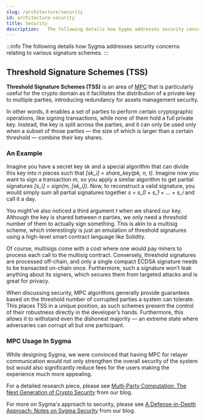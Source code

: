 ```yaml
---
slug: /architecture/security
id: architecture-security
title: Security
description:   The following details how Sygma addresses security concerns relating to various signature schemes.
---
```


:::info
  The following details how Sygma addresses security concerns relating to
  various signature schemes.
:::

## Threshold Signature Schemes (TSS)

**Threshold Signature Schemes (TSS)** is an area of [MPC](/docs/03-architecture/02-mpc.md) that is particularly useful for the crypto domain as it facilitates the distribution of a private key to multiple parties, introducing redundancy for assets management security.&#x20;

In other words, it enables a set of parties to perform certain cryptographic operations, like signing transactions, while none of them hold a full private key. Instead, the key is split across the parties, and it can only be used only when a subset of those parties — the size of which is larger than a certain threshold — combine their key shares.

### An Example

Imagine you have a secret key sk and a special algorithm that can divide this key into *n* pieces such that *[sk_i] = share_key(pk, n, t)*. Imagine now you want to sign a transaction *m*, so you apply a similar algorithm to get partial signatures *[s_i] = sign(m, [sk_i])*. Now, to reconstruct a valid signature, you would simply sum all partial signatures together *s = s_0 + s_1 + … + s_i* and call it a day.

You might’ve also noticed a third argument *t* when we shared our key. Although the key is shared between *n* parties, we only need a threshold number of them to actually sign something. This is akin to a multisig scheme, which interestingly is just an emulation of threshold signatures using a high-level smart contract language like Solidity.

Of course, multisigs come with a cost where one would pay miners to process each call to the multisig contract. Conversely, threshold signatures are processed off-chain, and only a single compact ECDSA signature needs to be transacted on-chain once. Furthermore, such a signature won’t leak anything about its signers, which secures them from targeted attacks and is great for privacy.

When discussing security, MPC algorithms generally provide guarantees based on the threshold number of corrupted parties a system can tolerate. This places TSS in a unique position, as such schemes present the control of their robustness directly in the developer’s hands. Furthermore, this allows it to withstand even the dishonest majority — an extreme state where adversaries can corrupt all but one participant.

### MPC Usage In Sygma

While designing Sygma, we were convinced that having MPC for relayer communication would not only strengthen the overall security of the system but would also significantly reduce fees for the users making the experience much more appealing.

For a detailed research piece, please see [Multi-Party Computation: The Next Generation of Crypto Security](https://blog.buildwithsygma.com/multi-party-computation/) from our blog.

For more on Sygma's approach to security, please see [A Defense-in-Depth Approach: Notes on Sygma Security](https://blog.buildwithsygma.com/sygma-security/) from our blog. 

